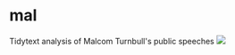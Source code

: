 # mal
Tidytext analysis of Malcom Turnbull's public speeches
![](http://d9lhxyivbnow1.cloudfront.net/wp-content/uploads/2016/04/01053007/2588176-3x2-940x627.jpg)
